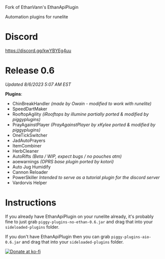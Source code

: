 Fork of EthanVann's EthanApiPlugin

Automation plugins for runelite

# Discord
https://discord.gg/kwYBYEg4uu

# Release 0.6
*Updated 8/6/2023 5:07 AM EST*

**Plugins**:
- ChinBreakHandler *(made by Owain - modified to work with runelite)*
- SpeedDartMaker
- RooftopAgility *(iRooftops by illumine partially ported & modified by piggyplugins)*
- PrayAgainstPlayer *(PrayAgainstPlayer by xKylee ported & modified by piggyplugins)*
- OneTickSwitcher
- JadAutoPrayers
- ItemCombiner
- HerbCleaner
- AutoRifts *(Beta / WIP, expect bugs / no pouches atm)*
- aoewarnings *(OPRS base plugin ported by kotori)*
- Auto Jug Humidify
- Cannon Reloader
- PowerSkiller *Intended to serve as a tutorial plugin for the discord server*
- Vardorvis Helper

# Instructions
If you already have EthanApiPlugin on your runelite already, it's probably fine to just grab `piggy-plugins-no-ethan-0.6.jar` and drag that into your `sideloaded-plugins` folder.

If you don't have EthanApiPlugin then you can grab `piggy-plugins-aio-0.6.jar` and drag that into your `sideloaded-plugins` folder.


[![Donate at ko-fi](https://www.ko-fi.com/img/githubbutton_sm.svg)](https://ko-fi.com/0hutch)
